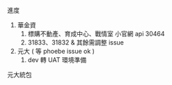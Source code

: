進度

1. 華金資
   1. 標購不動產、育成中心、戰情室 小官網 api 30464
   2. 31833、31832 & 其餘需調整 issue
2. 元大 ( 等 phoebe issue ok )
   1. dev 轉 UAT 環境準備

元大統包
